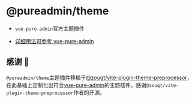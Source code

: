 # @pureadmin/theme

- `vue-pure-admin`官方主题插件

- [详细用法可参考 vue-pure-admin](https://github.com/xiaoxian521/vue-pure-admin)

## 感谢 🙏

`@pureadmin/theme`主题插件移植于[@zougt/vite-plugin-theme-preprocessor](https://github.com/GitOfZGT/vite-plugin-theme-preprocessor)，在此基础上定制化出符合[vue-pure-admin](https://github.com/xiaoxian521/vue-pure-admin)的主题插件。感谢`@zougt/vite-plugin-theme-preprocessor`作者的开源。
